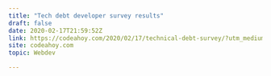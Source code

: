 ```yaml
---
title: "Tech debt developer survey results"
draft: false
date: 2020-02-17T21:59:52Z
link: https://codeahoy.com/2020/02/17/technical-debt-survey/?utm_medium=RSS&utm_source=hune
site: codeahoy.com
topic: Webdev  

---
```

